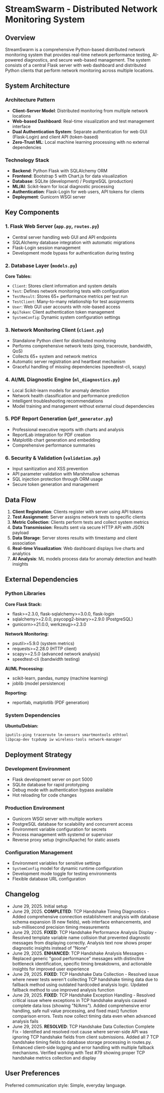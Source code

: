 # StreamSwarm - Distributed Network Monitoring System

## Overview

StreamSwarm is a comprehensive Python-based distributed network monitoring system that provides real-time network performance testing, AI-powered diagnostics, and secure web-based management. The system consists of a central Flask server with web dashboard and distributed Python clients that perform network monitoring across multiple locations.

## System Architecture

### Architecture Pattern
- **Client-Server Model**: Distributed monitoring from multiple network locations
- **Web-based Dashboard**: Real-time visualization and test management interface
- **Dual Authentication System**: Separate authentication for web GUI (Flask-Login) and client API (token-based)
- **Zero-Trust ML**: Local machine learning processing with no external dependencies

### Technology Stack
- **Backend**: Python Flask with SQLAlchemy ORM
- **Frontend**: Bootstrap 5 with Chart.js for data visualization
- **Database**: SQLite (development) / PostgreSQL (production)
- **ML/AI**: Scikit-learn for local diagnostic processing
- **Authentication**: Flask-Login for web users, API tokens for clients
- **Deployment**: Gunicorn WSGI server

## Key Components

### 1. Flask Web Server (`app.py`, `routes.py`)
- Central server handling web GUI and API endpoints
- SQLAlchemy database integration with automatic migrations
- Flask-Login session management
- Development mode bypass for authentication during testing

### 2. Database Layer (`models.py`)
**Core Tables:**
- `Client`: Stores client information and system details
- `Test`: Defines network monitoring tests with configuration
- `TestResult`: Stores 65+ performance metrics per test run
- `TestClient`: Many-to-many relationship for test assignments
- `User`: Web GUI user accounts with role-based access
- `ApiToken`: Client authentication token management
- `SystemConfig`: Dynamic system configuration settings

### 3. Network Monitoring Client (`client.py`)
- Standalone Python client for distributed monitoring
- Performs comprehensive network tests (ping, traceroute, bandwidth, QoS)
- Collects 65+ system and network metrics
- Automatic server registration and heartbeat mechanism
- Graceful handling of missing dependencies (speedtest-cli, scapy)

### 4. AI/ML Diagnostic Engine (`ml_diagnostics.py`)
- Local Scikit-learn models for anomaly detection
- Network health classification and performance prediction
- Intelligent troubleshooting recommendations
- Model training and management without external cloud dependencies

### 5. PDF Report Generation (`pdf_generator.py`)
- Professional executive reports with charts and analysis
- ReportLab integration for PDF creation
- Matplotlib chart generation and embedding
- Comprehensive performance summaries

### 6. Security & Validation (`validation.py`)
- Input sanitization and XSS prevention
- API parameter validation with Marshmallow schemas
- SQL injection protection through ORM usage
- Secure token generation and management

## Data Flow

1. **Client Registration**: Clients register with server using API tokens
2. **Test Assignment**: Server assigns network tests to specific clients
3. **Metric Collection**: Clients perform tests and collect system metrics
4. **Data Transmission**: Results sent via secure HTTP API with JSON payload
5. **Data Storage**: Server stores results with timestamp and client association
6. **Real-time Visualization**: Web dashboard displays live charts and analytics
7. **AI Analysis**: ML models process data for anomaly detection and health insights

## External Dependencies

### Python Libraries
**Core Flask Stack:**
- flask>=2.3.0, flask-sqlalchemy>=3.0.0, flask-login
- sqlalchemy>=2.0.0, psycopg2-binary>=2.9.0 (PostgreSQL)
- gunicorn>=21.0.0, werkzeug>=2.3.0

**Network Monitoring:**
- psutil>=5.9.0 (system metrics)
- requests>=2.28.0 (HTTP client)
- scapy>=2.5.0 (advanced network analysis)
- speedtest-cli (bandwidth testing)

**AI/ML Processing:**
- scikit-learn, pandas, numpy (machine learning)
- joblib (model persistence)

**Reporting:**
- reportlab, matplotlib (PDF generation)

### System Dependencies
**Ubuntu/Debian:**
```bash
iputils-ping traceroute lm-sensors smartmontools ethtool
libpcap-dev tcpdump iw wireless-tools network-manager
```

## Deployment Strategy

### Development Environment
- Flask development server on port 5000
- SQLite database for rapid prototyping
- Debug mode with authentication bypass available
- Hot reloading for code changes

### Production Environment
- Gunicorn WSGI server with multiple workers
- PostgreSQL database for scalability and concurrent access
- Environment variable configuration for secrets
- Process management with systemd or supervisor
- Reverse proxy setup (nginx/Apache) for static assets

### Configuration Management
- Environment variables for sensitive settings
- `SystemConfig` model for dynamic runtime configuration
- Development mode toggle for testing environments
- Flexible database URL configuration

## Changelog

- June 29, 2025. Initial setup
- June 29, 2025. **COMPLETED**: TCP Handshake Timing Diagnostics - Added comprehensive connection establishment analysis with database schema expansion (8 new fields), web interface enhancements, and sub-millisecond precision timing measurements
- June 29, 2025. **FIXED**: TCP Handshake Performance Analysis Display - Resolved template variable name collision that prevented diagnostic messages from displaying correctly. Analysis text now shows proper diagnostic insights instead of "None"
- June 29, 2025. **ENHANCED**: TCP Handshake Analysis Messages - Replaced generic "good performance" messages with distinctive bottleneck identification, specific timing breakdowns, and actionable insights for improved user experience
- June 29, 2025. **FIXED**: TCP Handshake Data Collection - Resolved issue where newer tests weren't collecting TCP handshake timing data due to fallback method using outdated hardcoded analysis logic. Updated fallback method to use improved analysis function
- June 29, 2025. **FIXED**: TCP Handshake Exception Handling - Resolved critical issue where exceptions in TCP handshake analysis caused complete data loss (showing "N/Ams"). Added comprehensive error handling, safe null value processing, and fixed max() function comparison errors. Tests now collect timing data even when advanced analysis fails
- June 29, 2025. **RESOLVED**: TCP Handshake Data Collection Complete Fix - Identified and resolved root cause where server-side API was ignoring TCP handshake fields from client submissions. Added all 7 TCP handshake timing fields to database storage processing in routes.py. Enhanced client-side logging and error handling with multiple fallback mechanisms. Verified working with Test #79 showing proper TCP handshake metrics collection and display

## User Preferences

Preferred communication style: Simple, everyday language.